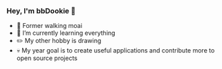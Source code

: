 ### Hey, I'm bbDookie 👋 


- 🗿 Former walking moai
- 🌱 I’m currently learning everything
- ✏️ My other hobby is drawing
- 💀 My year goal is to create useful applications and contribute more to open source projects
